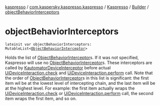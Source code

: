 [kaspresso](../../../index.md) / [com.kaspersky.kaspresso.kaspresso](../../index.md) / [Kaspresso](../index.md) / [Builder](index.md) / [objectBehaviorInterceptors](./object-behavior-interceptors.md)

# objectBehaviorInterceptors

`lateinit var objectBehaviorInterceptors: MutableList<`[`ObjectBehaviorInterceptor`](../../../com.kaspersky.kaspresso.interceptors.behaviorkautomator/-object-behavior-interceptor.md)`>`

Holds the list of [ObjectBehaviorInterceptor](../../../com.kaspersky.kaspresso.interceptors.behaviorkautomator/-object-behavior-interceptor.md)s.
If it was not specified, Kaspresso will use no [ObjectBehaviorInterceptor](../../../com.kaspersky.kaspresso.interceptors.behaviorkautomator/-object-behavior-interceptor.md)s.
These interceptors are called by [KautomatorDeviceInterceptor](#)
before actual [UiDeviceInteraction.check](#) and [UiDeviceInteraction.perform](#) call.
Note that the order of [ObjectBehaviorInterceptor](../../../com.kaspersky.kaspresso.interceptors.behaviorkautomator/-object-behavior-interceptor.md)s in this list is significant: the first item wil be
at the lowest level of intercepting chain, and the last item will be at the highest level.
For example: the first item actually wraps the [UiDeviceInteraction.check](#) or [UiDeviceInteraction.perform](#)
call, the second item wraps the first item, and so on.

